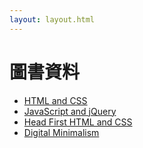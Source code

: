```yaml
---
layout: layout.html
---
```


# 圖書資料

- <a href="/books/HTML-and-CSS.md">HTML and CSS</a>
- <a href="/books/JavaScript-and-jQuery.md">JavaScript and jQuery</a>
- <a href="/books/Head-First-HTML-and-CSS.md">Head First HTML and CSS</a>
- <a href="/books/Digital-Minimalism.md">Digital Minimalism</a>
